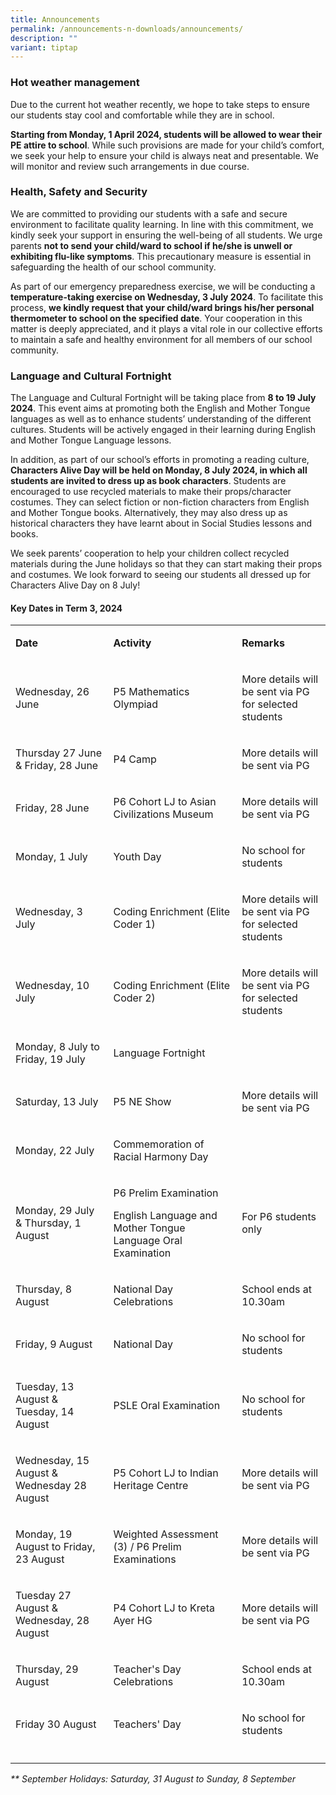 ```yaml
---
title: Announcements
permalink: /announcements-n-downloads/announcements/
description: ""
variant: tiptap
---
```

<h3>Hot weather management</h3>
<p>Due to the current hot weather recently, we hope to take steps to ensure
our students stay cool and comfortable while they are in school.</p>
<p><strong>Starting from Monday, 1 April 2024, students will be allowed to wear their PE attire to school</strong>.
While such provisions are made for your child’s comfort, we seek your help
to ensure your child is always neat and presentable. We will monitor and
review such arrangements in due course.</p>
<h3>Health, Safety and Security</h3>
<p>We are committed to providing our students with a safe and secure environment
to facilitate quality learning. In line with this commitment, we kindly
seek your support in ensuring the well-being of all students. We urge parents <strong>not to send your child/ward to school if he/she is unwell or exhibiting flu-like symptoms</strong>.
This precautionary measure is essential in safeguarding the health of our
school community.</p>
<p>As part of our emergency preparedness exercise, we will be conducting
a <strong>temperature-taking exercise on Wednesday, 3 July 2024</strong>.
To facilitate this process, <strong>we kindly request that your child/ward brings his/her personal thermometer to school on the specified date</strong>.
Your cooperation in this matter is deeply appreciated, and it plays a vital
role in our collective efforts to maintain a safe and healthy environment
for all members of our school community.</p>
<h3>Language and Cultural Fortnight</h3>
<p>The Language and Cultural Fortnight will be taking place from <strong>8 to 19 July 2024</strong>.
This event aims at promoting both the English and Mother Tongue languages
as well as to enhance students’ understanding of the different cultures.
Students will be actively engaged in their learning during English and
Mother Tongue Language lessons.</p>
<p>In addition, as part of our school’s efforts in promoting a reading culture, <strong>Characters Alive Day will be held on Monday, 8 July 2024, in which all students are invited to dress up as book characters</strong>.
Students are encouraged to use recycled materials to make their props/character
costumes. They can select fiction or non-fiction characters from English
and Mother Tongue books. Alternatively, they may also dress up as historical
characters they have learnt about in Social Studies lessons and books.</p>
<p>We seek parents’ cooperation to help your children collect recycled materials
during the June holidays so that they can start making their props and
costumes. We look forward to seeing our students all dressed up for Characters
Alive Day on 8 July!</p>
<h4>Key Dates in Term 3, 2024</h4>
<table style="minWidth: 75px">
<colgroup>
<col>
<col>
<col>
</colgroup>
<tbody>
<tr>
<td rowspan="1" colspan="1">
<p><strong>Date</strong>
</p>
</td>
<td rowspan="1" colspan="1">
<p><strong>Activity</strong>
</p>
</td>
<td rowspan="1" colspan="1">
<p><strong>Remarks</strong>
</p>
</td>
</tr>
<tr>
<td rowspan="1" colspan="1">
<p>Wednesday, 26 June</p>
</td>
<td rowspan="1" colspan="1">
<p>P5 Mathematics Olympiad</p>
</td>
<td rowspan="1" colspan="1">
<p>More details will be sent via PG for selected students</p>
</td>
</tr>
<tr>
<td rowspan="1" colspan="1">
<p>Thursday 27 June &amp; Friday, 28 June</p>
</td>
<td rowspan="1" colspan="1">
<p>P4 Camp</p>
</td>
<td rowspan="1" colspan="1">
<p>More details will be sent via PG</p>
</td>
</tr>
<tr>
<td rowspan="1" colspan="1">
<p>Friday, 28 June</p>
</td>
<td rowspan="1" colspan="1">
<p>P6 Cohort LJ to Asian Civilizations Museum</p>
</td>
<td rowspan="1" colspan="1">
<p>More details will be sent via PG</p>
</td>
</tr>
<tr>
<td rowspan="1" colspan="1">
<p>Monday, 1 July</p>
</td>
<td rowspan="1" colspan="1">
<p>Youth Day</p>
</td>
<td rowspan="1" colspan="1">
<p>No school for students</p>
</td>
</tr>
<tr>
<td rowspan="1" colspan="1">
<p>Wednesday, 3 July</p>
</td>
<td rowspan="1" colspan="1">
<p>Coding Enrichment (Elite Coder 1)</p>
</td>
<td rowspan="1" colspan="1">
<p>More details will be sent via PG for selected students</p>
</td>
</tr>
<tr>
<td rowspan="1" colspan="1">
<p>Wednesday, 10 July</p>
</td>
<td rowspan="1" colspan="1">
<p>Coding Enrichment (Elite Coder 2)</p>
</td>
<td rowspan="1" colspan="1">
<p>More details will be sent via PG for selected students</p>
</td>
</tr>
<tr>
<td rowspan="1" colspan="1">
<p>Monday, 8 July to Friday, 19 July</p>
</td>
<td rowspan="1" colspan="1">
<p>Language Fortnight</p>
</td>
<td rowspan="1" colspan="1">
<p></p>
</td>
</tr>
<tr>
<td rowspan="1" colspan="1">
<p>Saturday, 13 July</p>
</td>
<td rowspan="1" colspan="1">
<p>P5 NE Show</p>
</td>
<td rowspan="1" colspan="1">
<p>More details will be sent via PG</p>
</td>
</tr>
<tr>
<td rowspan="1" colspan="1">
<p>Monday, 22 July</p>
</td>
<td rowspan="1" colspan="1">
<p>Commemoration of Racial Harmony Day</p>
</td>
<td rowspan="1" colspan="1">
<p></p>
</td>
</tr>
<tr>
<td rowspan="1" colspan="1">
<p>Monday, 29 July &amp; Thursday, 1 August</p>
</td>
<td rowspan="1" colspan="1">
<p>P6 Prelim Examination</p>
<p>English Language and Mother Tongue Language Oral Examination</p>
</td>
<td rowspan="1" colspan="1">
<p>For P6 students only</p>
</td>
</tr>
<tr>
<td rowspan="1" colspan="1">
<p>Thursday, 8 August</p>
</td>
<td rowspan="1" colspan="1">
<p>National Day Celebrations</p>
</td>
<td rowspan="1" colspan="1">
<p>School ends at 10.30am</p>
</td>
</tr>
<tr>
<td rowspan="1" colspan="1">
<p>Friday, 9 August</p>
</td>
<td rowspan="1" colspan="1">
<p>National Day</p>
</td>
<td rowspan="1" colspan="1">
<p>No school for students</p>
</td>
</tr>
<tr>
<td rowspan="1" colspan="1">
<p>Tuesday, 13 August &amp; Tuesday, 14 August</p>
</td>
<td rowspan="1" colspan="1">
<p>PSLE Oral Examination</p>
</td>
<td rowspan="1" colspan="1">
<p>No school for students</p>
</td>
</tr>
<tr>
<td rowspan="1" colspan="1">
<p>Wednesday, 15 August &amp; Wednesday 28 August</p>
</td>
<td rowspan="1" colspan="1">
<p>P5 Cohort LJ to Indian Heritage Centre</p>
</td>
<td rowspan="1" colspan="1">
<p>More details will be sent via PG</p>
</td>
</tr>
<tr>
<td rowspan="1" colspan="1">
<p>Monday, 19 August to Friday, 23 August</p>
</td>
<td rowspan="1" colspan="1">
<p>Weighted Assessment (3) / P6 Prelim Examinations</p>
</td>
<td rowspan="1" colspan="1">
<p>More details will be sent via PG</p>
</td>
</tr>
<tr>
<td rowspan="1" colspan="1">
<p>Tuesday 27 August &amp; Wednesday, 28 August</p>
</td>
<td rowspan="1" colspan="1">
<p>P4 Cohort LJ to Kreta Ayer HG</p>
</td>
<td rowspan="1" colspan="1">
<p>More details will be sent via PG</p>
</td>
</tr>
<tr>
<td rowspan="1" colspan="1">
<p>Thursday, 29 August</p>
</td>
<td rowspan="1" colspan="1">
<p>Teacher's Day Celebrations</p>
</td>
<td rowspan="1" colspan="1">
<p>School ends at 10.30am</p>
</td>
</tr>
<tr>
<td rowspan="1" colspan="1">
<p>Friday 30 August</p>
</td>
<td rowspan="1" colspan="1">
<p>Teachers' Day</p>
</td>
<td rowspan="1" colspan="1">
<p>No school for students</p>
</td>
</tr>
<tr>
<td rowspan="1" colspan="1">
<p></p>
</td>
<td rowspan="1" colspan="1">
<p></p>
</td>
<td rowspan="1" colspan="1">
<p></p>
</td>
</tr>
</tbody>
</table>
<p><em>** September Holidays: Saturday, 31 August to Sunday, 8 September</em>
</p>
<p></p>